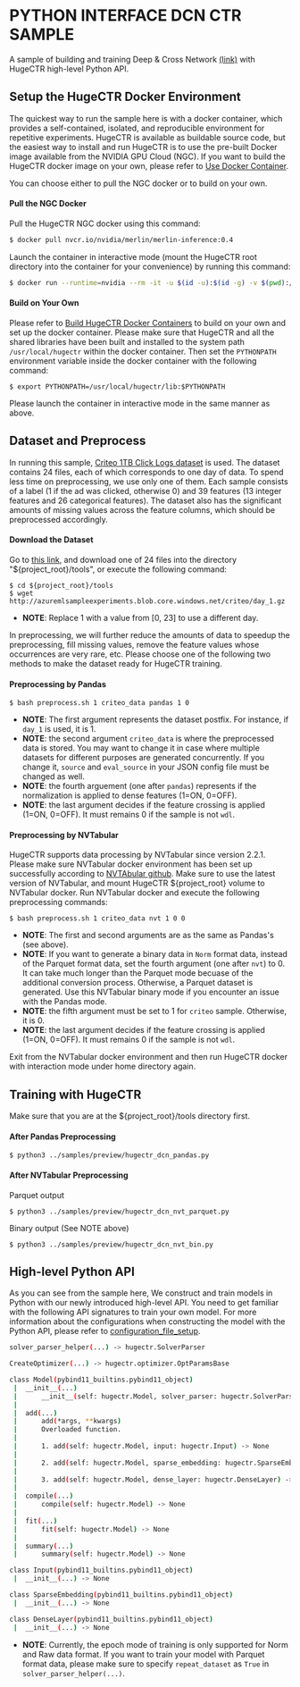 # PYTHON INTERFACE DCN CTR SAMPLE #
A sample of building and training Deep & Cross Network [(link)](https://arxiv.org/pdf/1708.05123.pdf) with HugeCTR high-level Python API.

## Setup the HugeCTR Docker Environment ##
The quickest way to run the sample here is with a docker container, which provides a self-contained, isolated, and reproducible environment for repetitive experiments. HugeCTR is available as buildable source code, but the easiest way to install and run HugeCTR is to use the pre-built Docker image available from the NVIDIA GPU Cloud (NGC). If you want to build the HugeCTR docker image on your own, please refer to [Use Docker Container](../docs/mainpage.md#use-docker-container).

You can choose either to pull the NGC docker or to build on your own.

#### Pull the NGC Docker ####
Pull the HugeCTR NGC docker using this command:
```bash
$ docker pull nvcr.io/nvidia/merlin/merlin-inference:0.4
```
Launch the container in interactive mode (mount the HugeCTR root directory into the container for your convenience) by running this command:
```bash
$ docker run --runtime=nvidia --rm -it -u $(id -u):$(id -g) -v $(pwd):/hugectr -w /hugectr nvcr.io/nvidia/merlin/merlin-inference:0.4
```

#### Build on Your Own ####
Please refer to [Build HugeCTR Docker Containers](../../tools/dockerfiles#build-container-for-model-training) to build on your own and set up the docker container. Please make sure that HugeCTR and all the shared libraries have been built and installed to the system path `/usr/local/hugectr` within the docker container. Then set the `PYTHONPATH` environment variable inside the docker container with the following command:

```shell
$ export PYTHONPATH=/usr/local/hugectr/lib:$PYTHONPATH
``` 

Please launch the container in interactive mode in the same manner as above.

## Dataset and Preprocess ##
In running this sample, [Criteo 1TB Click Logs dataset](https://ailab.criteo.com/download-criteo-1tb-click-logs-dataset/) is used.
The dataset contains 24 files, each of which corresponds to one day of data.
To spend less time on preprocessing, we use only one of them.
Each sample consists of a label (1 if the ad was clicked, otherwise 0) and 39 features (13 integer features and 26 categorical features).
The dataset also has the significant amounts of missing values across the feature columns, which should be preprocessed accordingly.

#### Download the Dataset ####

Go to [this link](https://ailab.criteo.com/download-criteo-1tb-click-logs-dataset/),
and download one of 24 files into the directory "${project_root}/tools", 
or execute the following command:
```
$ cd ${project_root}/tools
$ wget http://azuremlsampleexperiments.blob.core.windows.net/criteo/day_1.gz
```
- **NOTE**: Replace 1 with a value from [0, 23] to use a different day.

In preprocessing, we will further reduce the amounts of data to speedup the preprocessing, fill missing values, remove the feature values whose occurrences are very rare, etc.
Please choose one of the following two methods to make the dataset ready for HugeCTR training.

#### Preprocessing by Pandas ####
```shell
$ bash preprocess.sh 1 criteo_data pandas 1 0
```
- **NOTE**: The first argument represents the dataset postfix.  For instance, if `day_1` is used, it is 1.
- **NOTE**: the second argument `criteo_data` is where the preprocessed data is stored.
You may want to change it in case where multiple datasets for different purposes are generated concurrently.
If you change it, `source` and `eval_source` in your JSON config file must be changed as well.
- **NOTE**: the fourth arguement (one after `pandas`) represents if the normalization is applied to dense features (1=ON, 0=OFF).
- **NOTE**: the last argument decides if the feature crossing is applied (1=ON, 0=OFF).
It must remains 0 if the sample is not `wdl`.

#### Preprocessing by NVTabular ####

HugeCTR supports data processing by NVTabular since version 2.2.1.
Please make sure NVTabular docker environment has been set up successfully according to [NVTAbular github](https://github.com/NVIDIA/NVTabular).
Make sure to use the latest version of NVTabular,
and mount HugeCTR ${project_root} volume to NVTabular docker.
Run NVTabular docker and execute the following preprocessing commands:
```shell
$ bash preprocess.sh 1 criteo_data nvt 1 0 0
```
- **NOTE**: The first and second arguments are as the same as Pandas's (see above).
- **NOTE**: If you want to generate a binary data in `Norm` format data, instead of the Parquet format data, set the fourth argument (one after `nvt`) to 0. It can take much longer than the Parquet mode becuase of the additional conversion process.
Otherwise, a Parquet dataset is generated. Use this NVTabular binary mode if you encounter an  issue with the Pandas mode.
- **NOTE**: the fifth argument must be set to 1 for `criteo` sample. Otherwise, it is 0.
- **NOTE**: the last argument decides if the feature crossing is applied (1=ON, 0=OFF).
It must remains 0 if the sample is not `wdl`.

Exit from the NVTabular docker environment and then run HugeCTR docker with interaction mode under home directory again.

## Training with HugeCTR ##
Make sure that you are at the ${project_root}/tools directory first.

#### After Pandas Preprocessing ####
```shell
$ python3 ../samples/preview/hugectr_dcn_pandas.py
```

#### After NVTabular Preprocessing ####
Parquet output
```shell
$ python3 ../samples/preview/hugectr_dcn_nvt_parquet.py
```
Binary output (See NOTE above)
```shell
$ python3 ../samples/preview/hugectr_dcn_nvt_bin.py
```

## High-level Python API ##
As you can see from the sample here, We construct and train models in Python with our newly introduced high-level API. You need to get familiar with the following API signatures to train your own model. For more information about the configurations when constructing the model with the Python API, please refer to [configuration_file_setup](https://gitlab-master.nvidia.com/dl/hugectr/hugectr/-/blob/v3.0-integration/docs/configuration_file_setup.md).

```bash
solver_parser_helper(...) -> hugectr.SolverParser
```

```bash
CreateOptimizer(...) -> hugectr.optimizer.OptParamsBase
```

```bash
class Model(pybind11_builtins.pybind11_object)
 |  __init__(...)
 |      __init__(self: hugectr.Model, solver_parser: hugectr.SolverParser, opt_params: hugectr.optimizer.OptParamsBase) -> None
 |
 |  add(...)
 |      add(*args, **kwargs)
 |      Overloaded function.
 |
 |      1. add(self: hugectr.Model, input: hugectr.Input) -> None
 |
 |      2. add(self: hugectr.Model, sparse_embedding: hugectr.SparseEmbedding) -> None
 |
 |      3. add(self: hugectr.Model, dense_layer: hugectr.DenseLayer) -> None
 |
 |  compile(...)
 |      compile(self: hugectr.Model) -> None
 |
 |  fit(...)
 |      fit(self: hugectr.Model) -> None
 |
 |  summary(...)
 |      summary(self: hugectr.Model) -> None

```

```bash
class Input(pybind11_builtins.pybind11_object)
 |  __init__(...) -> None
```

```bash
class SparseEmbedding(pybind11_builtins.pybind11_object)
 |  __init__(...) -> None
```

```bash
class DenseLayer(pybind11_builtins.pybind11_object)
 |  __init__(...) -> None
```

- **NOTE**: Currently, the epoch mode of training is only supported for Norm and Raw data format. If you want to train your model with Parquet format data, please make sure to specify `repeat_dataset` as `True` in `solver_parser_helper(...)`.
